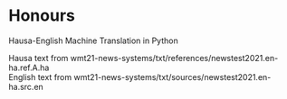 # Honours
Hausa-English Machine Translation in Python

Hausa text from wmt21-news-systems/txt/references/newstest2021.en-ha.ref.A.ha <br />
English text from wmt21-news-systems/txt/sources/newstest2021.en-ha.src.en
